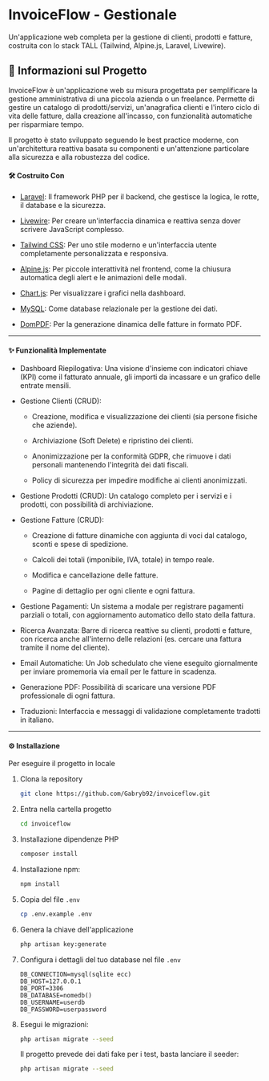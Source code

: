# InvoiceFlow - Gestionale

Un'applicazione web completa per la gestione di clienti, prodotti e fatture, costruita con lo stack TALL (Tailwind, Alpine.js, Laravel, Livewire).

## 🚀 Informazioni sul Progetto

InvoiceFlow è un'applicazione web su misura progettata per semplificare la gestione amministrativa di una piccola azienda o un freelance. Permette di gestire un catalogo di prodotti/servizi, un'anagrafica clienti e l'intero ciclo di vita delle fatture, dalla creazione all'incasso, con funzionalità automatiche per risparmiare tempo.

Il progetto è stato sviluppato seguendo le best practice moderne, con un'architettura reattiva basata su componenti e un'attenzione particolare alla sicurezza e alla robustezza del codice.

#### 🛠️ Costruito Con

-   [Laravel](https://laravel.com/): Il framework PHP per il backend, che gestisce la logica, le rotte, il database e la sicurezza.

-   [Livewire](https://laravel-livewire.com/): Per creare un'interfaccia dinamica e reattiva senza dover scrivere JavaScript complesso.

-   [Tailwind CSS](https://tailwindcss.com/): Per uno stile moderno e un'interfaccia utente completamente personalizzata e responsiva.

-   [Alpine.js](https://alpinejs.dev/): Per piccole interattività nel frontend, come la chiusura automatica degli alert e le animazioni delle modali.

-   [Chart.js](https://www.chartjs.org/): Per visualizzare i grafici nella dashboard.

-   [MySQL](https://www.mysql.com/it/): Come database relazionale per la gestione dei dati.

-   [DomPDF](https://github.com/barryvdh/laravel-dompdf): Per la generazione dinamica delle fatture in formato PDF.

---

#### ✨ Funzionalità Implementate

-   Dashboard Riepilogativa: Una visione d'insieme con indicatori chiave (KPI) come il fatturato annuale, gli importi da incassare e un grafico delle entrate mensili.

-   Gestione Clienti (CRUD):

    -   Creazione, modifica e visualizzazione dei clienti (sia persone fisiche che aziende).

    -   Archiviazione (Soft Delete) e ripristino dei clienti.

    -   Anonimizzazione per la conformità GDPR, che rimuove i dati personali mantenendo l'integrità dei dati fiscali.

    -   Policy di sicurezza per impedire modifiche ai clienti anonimizzati.

-   Gestione Prodotti (CRUD): Un catalogo completo per i servizi e i prodotti, con possibilità di archiviazione.

-   Gestione Fatture (CRUD):

    -   Creazione di fatture dinamiche con aggiunta di voci dal catalogo, sconti e spese di spedizione.

    -   Calcoli dei totali (imponibile, IVA, totale) in tempo reale.

    -   Modifica e cancellazione delle fatture.

    -   Pagine di dettaglio per ogni cliente e ogni fattura.

-   Gestione Pagamenti: Un sistema a modale per registrare pagamenti parziali o totali, con aggiornamento automatico dello stato della fattura.

-   Ricerca Avanzata: Barre di ricerca reattive su clienti, prodotti e fatture, con ricerca anche all'interno delle relazioni (es. cercare una fattura tramite il nome del cliente).

-   Email Automatiche: Un Job schedulato che viene eseguito giornalmente per inviare promemoria via email per le fatture in scadenza.

-   Generazione PDF: Possibilità di scaricare una versione PDF professionale di ogni fattura.

-   Traduzioni: Interfaccia e messaggi di validazione completamente tradotti in italiano.

---

#### ⚙️ Installazione

Per eseguire il progetto in locale

1.  Clona la repository

    ```BASH
    git clone https://github.com/Gabryb92/invoiceflow.git
    ```

2.  Entra nella cartella progetto

    ```BASH
    cd invoiceflow
    ```

3.  Installazione dipendenze PHP

    ```BASH
    composer install
    ```

4.  Installazione npm:

    ```BASH
    npm install
    ```

5.  Copia del file `.env`

    ```BASH
    cp .env.example .env
    ```

6.  Genera la chiave dell'applicazione

    ```BASH
    php artisan key:generate
    ```

7.  Configura i dettagli del tuo database nel file `.env`

    ```ENV
    DB_CONNECTION=mysql(sqlite ecc)
    DB_HOST=127.0.0.1
    DB_PORT=3306
    DB_DATABASE=nomedb()
    DB_USERNAME=userdb
    DB_PASSWORD=userpassword
    ```

8.  Esegui le migrazioni:

    ```BASH
    php artisan migrate --seed
    ```

    Il progetto prevede dei dati fake per i test, basta lanciare il seeder:

    ```BASH
    php artisan migrate --seed
    ```
